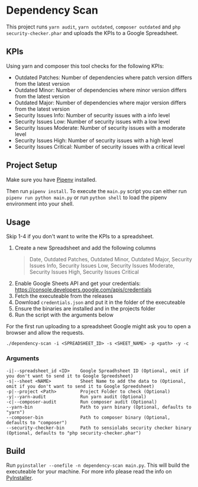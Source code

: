 # Dependency Scan

This project runs `yarn audit`, `yarn outdated`, `composer outdated` and `php security-checker.phar` and uploads the KPIs to a Google Spreadsheet.

## KPIs

Using yarn and composer this tool checks for the following KPIs:

- Outdated Patches: Number of dependencies where patch version differs from the latest version
- Outdated Minor: Number of dependencies where minor version differs from the latest version
- Outdated Major: Number of dependencies where major version differs from the latest version
- Security Issues Info: Number of security issues with a info level
- Security Issues Low: Number of security issues with a low level
- Security Issues Moderate: Number of security issues with a moderate level
- Security Issues High: Number of security issues with a high level
- Security Issues Critical: Number of security issues with a critical level

## Project Setup

Make sure you have [Pipenv](https://pipenv.readthedocs.io/en/latest/) installed.

Then run `pipenv install`. To execute the `main.py` script you can either run `pipenv run python main.py` or run `python shell` to load the pipenv environment into your shell.

## Usage

Skip 1-4 if you don't want to write the KPIs to a spreadsheet.

1. Create a new Spreadsheet and add the following columns
   > Date, Outdated Patches, Outdated Minor, Outdated Major, Security Issues Info, Security Issues Low, Security Issues Moderate, Security Issues High, Security Issues Critical
2. Enable Google Sheets API and get your credentials: https://console.developers.google.com/apis/credentials
3. Fetch the executeable from the releases
4. Download `credentials.json` and put it in the folder of the executeable
5. Ensure the binaries are installed and in the projects folder
6. Run the script with the arguments below 

For the first run uploading to a spreadsheet Google might ask you to open a browser and allow the requests.

```
./dependency-scan -i <SPREADSHEET_ID> -s <SHEET_NAME> -p <path> -y -c
```

### Arguments

```
-i|--spreadsheet_id <ID>    Google Spreadhsheet ID (Optional, omit if you don't want to send it to Google Spreedsheet)
-s|--sheet <NAME>           Sheet Name to add the data to (Optional, omit if you don't want to send it to Google Spreedsheet)
-p|--project <Path>         Project Folder to check (Optional)
-y|--yarn-audit             Run yarn audit (Optional)
-c|--composer-audit         Run composer audit (Optional)
--yarn-bin                  Path to yarn binary (Optional, defaults to "yarn")
--composer-bin              Path to composer binary (Optional, defaults to "composer")
--security-checker-bin      Path to sensiolabs security checker binary (Optional, defaults to "php security-checker.phar")
```

## Build

Run `pyinstaller --onefile -n dependency-scan main.py`. This will build the executeable for your machine.
For more info please read the info on [PyInstaller](https://www.pyinstaller.org/).

